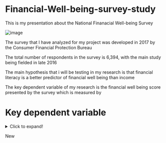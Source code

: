 # Financial-Well-being-survey-study
This is my presentation about the National Finanacial Well-being Survey

![image](https://user-images.githubusercontent.com/74316333/99918044-98bc3880-2d14-11eb-9390-48670dd9bb20.png)

The survey that I have analyzed for my project was developed in 2017 by the Consumer Financial Protection Bureau

The total number of respondents in the survey is 6,394, with the main study being fielded in late 2016

The main hypothesis that i will be testing in my research is that financial literacy is a better predictor of financial well being than income

The key dependent variable of my research is the financial well being score presented by the survey which is measured by

# Key dependent variable
<details>
  <summary>Click to expand!</summary>
  
The key dependent variable that I will be observing is the Financial well being score
</details>

New
